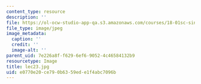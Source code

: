 ```yaml
---
content_type: resource
description: ''
file: https://ol-ocw-studio-app-qa.s3.amazonaws.com/courses/18-01sc-single-variable-calculus-fall-2010/e0770e20ce790b6359ede1f4abc7096b_lec23.jpg
file_type: image/jpeg
image_metadata:
  caption: ''
  credit: ''
  image-alt: ''
parent_uid: 7e226a8f-f629-6ef6-9052-4c46584132b9
resourcetype: Image
title: lec23.jpg
uid: e0770e20-ce79-0b63-59ed-e1f4abc7096b
---
```

